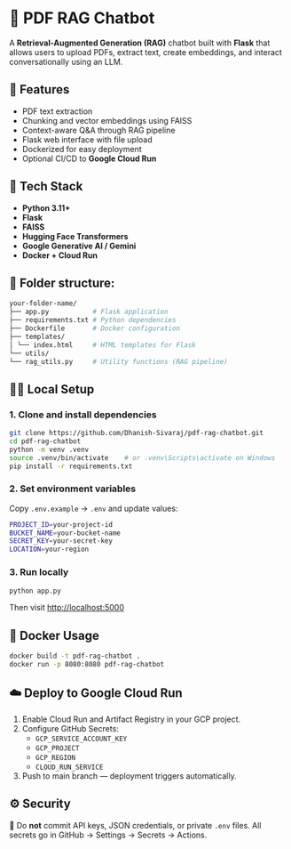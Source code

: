 # 🧠 PDF RAG Chatbot

A **Retrieval-Augmented Generation (RAG)** chatbot built with **Flask** that allows users to upload PDFs, extract text, create embeddings, and interact conversationally using an LLM.

## 🚀 Features
- PDF text extraction
- Chunking and vector embeddings using FAISS
- Context-aware Q&A through RAG pipeline
- Flask web interface with file upload
- Dockerized for easy deployment
- Optional CI/CD to **Google Cloud Run**

## 🧰 Tech Stack
- **Python 3.11+**
- **Flask**
- **FAISS**
- **Hugging Face Transformers**
- **Google Generative AI / Gemini**
- **Docker + Cloud Run**

## 📂 Folder structure:
```bash
your-folder-name/
├── app.py           # Flask application
├── requirements.txt # Python dependencies
├── Dockerfile       # Docker configuration
├── templates/
│ └── index.html     # HTML templates for Flask
└── utils/
└── rag_utils.py     # Utility functions (RAG pipeline)
```

## 🧑‍💻 Local Setup

### 1. Clone and install dependencies
```bash
git clone https://github.com/Dhanish-Sivaraj/pdf-rag-chatbot.git
cd pdf-rag-chatbot
python -m venv .venv
source .venv/bin/activate    # or .venv\Scripts\activate on Windows
pip install -r requirements.txt
```

### 2. Set environment variables
Copy `.env.example` → `.env` and update values:
```bash
PROJECT_ID=your-project-id
BUCKET_NAME=your-bucket-name
SECRET_KEY=your-secret-key
LOCATION=your-region
```

### 3. Run locally
```bash
python app.py
```
Then visit [http://localhost:5000](http://localhost:5000)

## 🐳 Docker Usage
```bash
docker build -t pdf-rag-chatbot .
docker run -p 8080:8080 pdf-rag-chatbot
```

## ☁️ Deploy to Google Cloud Run
1. Enable Cloud Run and Artifact Registry in your GCP project.
2. Configure GitHub Secrets:
   - `GCP_SERVICE_ACCOUNT_KEY`
   - `GCP_PROJECT`
   - `GCP_REGION`
   - `CLOUD_RUN_SERVICE`
3. Push to main branch — deployment triggers automatically.

## ⚙️ Security
🚫 Do **not** commit API keys, JSON credentials, or private `.env` files.
All secrets go in GitHub → Settings → Secrets → Actions.
